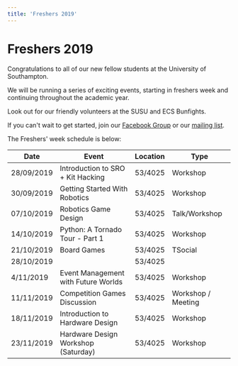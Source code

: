 ```yaml
---
title: 'Freshers 2019'
---
```


# Freshers 2019

Congratulations to all of our new fellow students at the University of Southampton.

We will be running a series of exciting events, starting in freshers week and continuing throughout the academic year.

Look out for our friendly volunteers at the SUSU and ECS Bunfights.

If you can't wait to get started, join our [Facebook Group](https://roboticsoutreach.org/fbgroup) or our [mailing list](https://roboticsoutreach.org/email).

The Freshers' week schedule is below:

| Date       	| Event                             	| Location 	| Type          	|
|------------	|-----------------------------------	|----------	|---------------	|
| 28/09/2019 	| Introduction to SRO + Kit Hacking 	| 53/4025  	| Workshop      	|
| 30/09/2019 	| Getting Started With Robotics     	| 53/4025  	| Workshop      	|
| 07/10/2019 	| Robotics Game Design              	| 53/4025  	| Talk/Workshop 	|
| 14/10/2019 | Python: A Tornado Tour - Part 1| 53/4025| Workshop|
| 21/10/2019| Board Games| 53/4025| TSocial|
| 28/10/2019| | 53/4025|  |
| 4/11/2019 | Event Management with Future Worlds | 53/4025 | Workshop |
| 11/11/2019 | Competition Games Discussion | 53/4025 | Workshop / Meeting |
| 18/11/2019 | Introduction to Hardware Design | 53/4025 | Workshop |
| 23/11/2019 | Hardware Design Workshop (Saturday) | 53/4025| Workshop |
